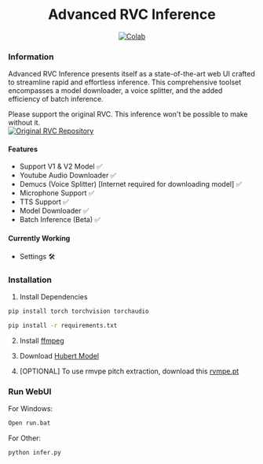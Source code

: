 <div align="center">

# Advanced RVC Inference

[![Colab](https://img.shields.io/badge/Colab-Advanced%20RVC%20Inference-blue?style=for-the-badge&logo=googlecolab)](https://colab.research.google.com/github/ArkanDash/Advanced-RVC-Inference/blob/master/Advanced-RVC.ipynb)
</div>

### Information
Advanced RVC Inference presents itself as a state-of-the-art web UI crafted to streamline rapid and effortless inference. This comprehensive toolset encompasses a model downloader, a voice splitter, and the added efficiency of batch inference.

Please support the original RVC. This inference won't be possible to make without it.<br />
[![Original RVC Repository](https://img.shields.io/badge/Github-Original%20RVC%20Repository-blue?style=for-the-badge&logo=github)](https://github.com/RVC-Project/Retrieval-based-Voice-Conversion-WebUI)

#### Features
- Support V1 & V2 Model ✅
- Youtube Audio Downloader ✅
- Demucs (Voice Splitter) [Internet required for downloading model] ✅
- Microphone Support ✅
- TTS Support ✅
- Model Downloader ✅
- Batch Inference (Beta) ✅

#### Currently Working
- Settings 🛠

### Installation

1. Install Dependencies <br />
```bash
pip install torch torchvision torchaudio

pip install -r requirements.txt
```
2. Install [ffmpeg](https://ffmpeg.org/)

3. Download [Hubert Model](https://huggingface.co/lj1995/VoiceConversionWebUI/blob/main/hubert_base.pt)

4. [OPTIONAL] To use rmvpe pitch extraction, download this [rvmpe.pt](https://huggingface.co/lj1995/VoiceConversionWebUI/blob/main/rmvpe.pt)

### Run WebUI <br />

For Windows:
```bash
Open run.bat
```
For Other:
```bash
python infer.py
```
